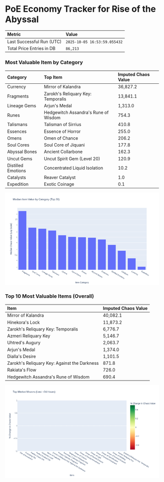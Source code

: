 # PoE Economy Tracker for Rise of the Abyssal

<!-- START_MAINTENANCE -->
| Metric | Value |
|:---|:---|
| Last Successful Run (UTC) | `2025-10-05 16:53:59.055432` |
| Total Price Entries in DB | `86,213` |

<!-- END_MAINTENANCE -->

<!-- START_DATAFRAME_DEBUG -->
<!-- END_DATAFRAME_DEBUG -->

<!-- START_CATEGORY_ANALYSIS -->
### Most Valuable Item by Category
| Category | Top Item | Imputed Chaos Value |
| :--- | :--- | :--- |
| Currency | Mirror of Kalandra | 36,827.2 |
| Fragments | Zarokh's Reliquary Key: Temporalis | 13,841.1 |
| Lineage Gems | Arjun's Medal | 1,313.0 |
| Runes | Hedgewitch Assandra's Rune of Wisdom | 754.3 |
| Talismans | Talisman of Sirrius | 410.8 |
| Essences | Essence of Horror | 255.0 |
| Omens | Omen of Chance | 206.2 |
| Soul Cores | Soul Core of Jiquani | 177.8 |
| Abyssal Bones | Ancient Collarbone | 162.3 |
| Uncut Gems | Uncut Spirit Gem (Level 20) | 120.9 |
| Distilled Emotions | Concentrated Liquid Isolation | 10.2 |
| Catalysts | Reaver Catalyst | 1.0 |
| Expedition | Exotic Coinage | 0.1 |


![Category Analysis Chart](charts/category_analysis.png)
<!-- END_ANALYSIS -->

<!-- START_ANALYSIS -->
### Top 10 Most Valuable Items (Overall)
| Item | Imputed Chaos Value |
| :--- | :--- |
| Mirror of Kalandra | 40,082.1 |
| Hinekora's Lock | 11,873.2 |
| Zarokh's Reliquary Key: Temporalis | 6,776.7 |
| Azmeri Reliquary Key | 5,146.7 |
| Uhtred's Augury | 2,063.7 |
| Arjun's Medal | 1,374.0 |
| Dialla's Desire | 1,101.5 |
| Zarokh's Reliquary Key: Against the Darkness | 871.8 |
| Rakiata's Flow | 726.0 |
| Hedgewitch Assandra's Rune of Wisdom | 690.4 |


![Market Movers Chart](charts/market_movers.png)
<!-- END_ANALYSIS -->
